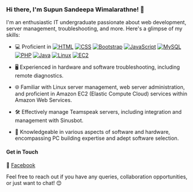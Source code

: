 ### Hi there, I'm Supun Sandeepa Wimalarathne! 👋

I'm an enthusiastic IT undergraduate passionate about web development, server management, troubleshooting, and more. Here's a glimpse of my skills:

- 💻 Proficient in 
[![HTML](https://skillicons.dev/icons?i=html)](https://developer.mozilla.org/en-US/docs/Web/HTML)
[![CSS](https://skillicons.dev/icons?i=css)](https://developer.mozilla.org/en-US/docs/Web/CSS)
[![Bootstrap](https://skillicons.dev/icons?i=bootstrap)](https://getbootstrap.com/)
[![JavaScript](https://skillicons.dev/icons?i=javascript)](https://developer.mozilla.org/en-US/docs/Web/JavaScript)
[![MySQL](https://skillicons.dev/icons?i=mysql)](https://www.mysql.com/)
[![PHP](https://skillicons.dev/icons?i=php)](https://www.php.net/)
[![Java](https://skillicons.dev/icons?i=java)](https://www.java.com/)
[![Linux](https://skillicons.dev/icons?i=linux)](https://www.linux.org/)
[![EC2](https://skillicons.dev/icons?i=aws)](https://aws.amazon.com/ec2/)

- 🖥️ Experienced in hardware and software troubleshooting, including remote diagnostics.
- 🌐 Familiar with Linux server management, web server administration, and proficient in Amazon EC2 (Elastic Compute Cloud) services within Amazon Web Services.
- 🛠️ Effectively manage Teamspeak servers, including integration and management with Sinusbot.
- 📡 Knowledgeable in various aspects of software and hardware, encompassing PC building expertise and adept software selection.

#### Get in Touch

🔗 [Facebook](https://facebook.com/supun.sandeepa.100) 

Feel free to reach out if you have any queries, collaboration opportunities, or just want to chat! 😊
